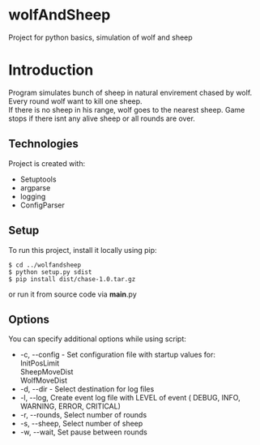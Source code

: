 # wolfAndSheep
Project for python basics, simulation of wolf and sheep
# Introduction
Program simulates bunch of sheep in natural envirement chased by wolf. Every round wolf want to kill one sheep.<br/> If there is no sheep in his range, wolf goes to the nearest sheep. Game stops if there isnt any alive sheep or all rounds are over.
## Technologies
Project is created with:
* Setuptools
* argparse
* logging
* ConfigParser
## Setup
To run this project, install it locally using pip:

```
$ cd ../wolfandsheep
$ python setup.py sdist
$ pip install dist/chase-1.0.tar.gz
```
or run it from source code via __main__.py

## Options
You can specify additional options while using script:
* -c, --config - Set configuration file with startup values for:<br/>
InitPosLimit<br/>
SheepMoveDist<br/>
WolfMoveDist<br/>
* -d, --dir - Select destination for log files
* -l, --log, Create event log file with LEVEL of event ( DEBUG, INFO, WARNING, ERROR, CRITICAL)
* -r, --rounds, Select number of rounds
* -s, --sheep, Select number of sheep
* -w, --wait, Set pause between rounds
